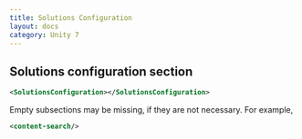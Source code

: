 ```yaml
---
title: Solutions Configuration
layout: docs
category: Unity 7
---
```


## Solutions configuration section

```xml
<SolutionsConfiguration></SolutionsConfiguration>
```
Empty subsections may be missing, if they are not necessary.
For example,
```xml
<content-search/>
```
 
